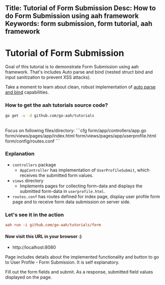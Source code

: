 Title: Tutorial of Form Submission
Desc: How to do Form Submission using aah framework
Keywords: form submission, form tutorial, aah framework
---
# Tutorial of Form Submission

Goal of this tutorial is to demonstrate Form Submission using aah framework. That's includes Auto parse and bind (nested struct bind and input sanitization to prevent XSS attacks).

Take a moment to learn about clean, robust implementation of [auto parse and bind](/request-parameters-auto-bind.html) capabilities.

### How to get the aah tutorials source code?

```bash
go get -u -d github.com/go-aah/tutorials
```

<br>
Focus on following files/directory:
```cfg
  form/app/controllers/app.go
  form/views/pages/app/index.html
  form/views/pages/app/userprofile.html
  form/config/routes.conf
```

### Explanation

  * `controllers` package
      - `AppController` has implementation of `UserProfileSubmit`, which receives the submitted form values.
  * `views` directory
      - Implements pages for collecting form-data and displays the submitted form-data in `userprofile.html`.
  * `routes.conf` has routes defined for index page, display user profile form page and to receive form data submission on server side.

### Let's see it in the action

```cfg
aah run -i github.com/go-aah/tutorials/form
```

#### Now visit this URL in your browser :)

  * http://localhost:8080

Page includes details about the implemented functionality and button to go to User Profile - Form Submission. It is self explanatory.

Fill out the form fields and submit. As a response, submitted field values displayed on the page.

<br><br>
